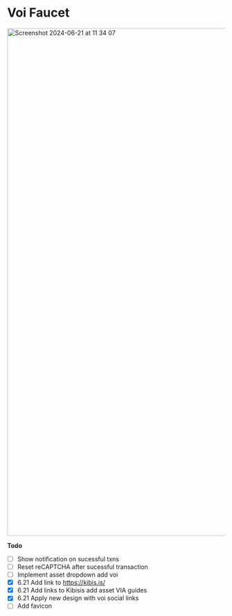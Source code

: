 # Voi Faucet

<img width="1172" alt="Screenshot 2024-06-21 at 11 34 07" src="https://github.com/NautilusOSS/faucet.nautilus.sh/assets/23183451/d929642d-ce6b-4844-9684-3f9ba5a3eac3">

**Todo**

- [ ] Show notification on sucessful txns
- [ ] Reset reCAPTCHA after sucessful transaction 
- [ ] Implement asset dropdown add voi
- [x] 6.21 Add link to https://kibis.is/
- [x] 6.21 Add links to Kibisis add asset VIA guides
- [x] 6.21 Apply new design with voi social links
- [ ] Add favicon
